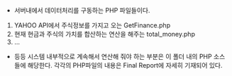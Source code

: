 - 서버내에서 데이터처리를 구동하는 PHP 파일들이다. 

1. YAHOO API에서 주식정보를 가지고 오는 GetFinance.php
2. 현재 현금과 주식의 가치를 합산하는 연산을 해주는 total_money.php
3. ...

- 등등 시스템 내부적으로 계속해서 연산해 줘야 하는 부분은 이 폴더 내의 PHP 소스들에 해당한다. 
각각의 PHP파일의 내용은 Final Report에 자세히 기재되어 있다. 
